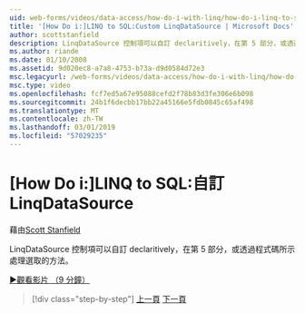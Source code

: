 ```yaml
---
uid: web-forms/videos/data-access/how-do-i-with-linq/how-do-i-linq-to-sql-custom-linqdatasource
title: '[How Do i:]LINQ to SQL:Custom LinqDataSource | Microsoft Docs'
author: scottstanfield
description: LinqDataSource 控制項可以自訂 declaritively，在第 5 部分，或透過程式碼所示處理選取的方法。
ms.author: riande
ms.date: 01/10/2008
ms.assetid: 9d020ec8-a7a8-4753-b73a-d9d0584d72e3
msc.legacyurl: /web-forms/videos/data-access/how-do-i-with-linq/how-do-i-linq-to-sql-custom-linqdatasource
msc.type: video
ms.openlocfilehash: fcf7ed5a67e95088cefd2f78b83d3fe306e6b098
ms.sourcegitcommit: 24b1f6decbb17bb22a45166e5fdb0845c65af498
ms.translationtype: MT
ms.contentlocale: zh-TW
ms.lasthandoff: 03/01/2019
ms.locfileid: "57029235"
---
```

<a name="how-do-i-linq-to-sql-custom-linqdatasource"></a>[How Do i:]LINQ to SQL:自訂 LinqDataSource
====================
藉由[Scott Stanfield](https://github.com/scottstanfield)

LinqDataSource 控制項可以自訂 declaritively，在第 5 部分，或透過程式碼所示處理選取的方法。

[&#9654;觀看影片 （9 分鐘）](https://channel9.msdn.com/Blogs/ASP-NET-Site-Videos/how-do-i-linq-to-sql-custom-linqdatasource)

> [!div class="step-by-step"]
> [上一頁](how-do-i-linq-to-sql-linqdatasource.md)
> [下一頁](how-do-i-linq-to-sql-using-stored-procedures.md)
